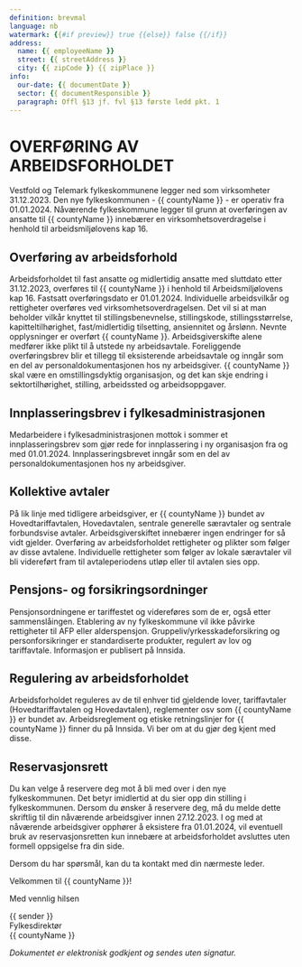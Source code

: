```yaml
---
definition: brevmal
language: nb
watermark: {{#if preview}} true {{else}} false {{/if}}
address:
  name: {{ employeeName }}
  street: {{ streetAddress }}
  city: {{ zipCode }} {{ zipPlace }}
info:
  our-date: {{ documentDate }}
  sector: {{ documentResponsible }}
  paragraph: Offl §13 jf. fvl §13 første ledd pkt. 1
---
```


# OVERFØRING AV ARBEIDSFORHOLDET
Vestfold og Telemark fylkeskommunene legger ned som virksomheter 31.12.2023. Den nye fylkeskommunen - {{ countyName }} - er operativ fra 01.01.2024. Nåværende fylkeskommune legger til grunn at overføringen av ansatte til {{ countyName }} innebærer en virksomhetsoverdragelse i henhold til arbeidsmiljølovens kap 16.

## Overføring av arbeidsforhold
Arbeidsforholdet til fast ansatte og midlertidig ansatte med sluttdato etter 31.12.2023, overføres til {{ countyName }} i henhold til Arbeidsmiljølovens kap 16. Fastsatt overføringsdato er 01.01.2024. Individuelle arbeidsvilkår og rettigheter overføres ved virksomhetsoverdragelsen. Det vil si at man beholder vilkår knyttet til stillingsbenevnelse, stillingskode, stillingsstørrelse, kapitteltilhørighet, fast/midlertidig tilsetting, ansiennitet og årslønn. Nevnte opplysninger er overført {{ countyName }}. Arbeidsgiverskifte alene medfører ikke plikt til å utstede ny arbeidsavtale. Foreliggende overføringsbrev blir et tillegg til eksisterende arbeidsavtale og inngår som en del av personaldokumentasjonen hos ny arbeidsgiver. {{ countyName }} skal være en omstillingsdyktig organisasjon, og det kan skje endring i sektortilhørighet, stilling, arbeidssted og arbeidsoppgaver.

## Innplasseringsbrev i fylkesadministrasjonen
Medarbeidere i fylkesadministrasjonen mottok i sommer et innplasseringsbrev som gjør rede for innplassering i ny organisasjon fra og med 01.01.2024. Innplasseringsbrevet inngår som en del av personaldokumentasjonen hos ny arbeidsgiver.

## Kollektive avtaler
På lik linje med tidligere arbeidsgiver, er {{ countyName }} bundet av Hovedtariffavtalen, Hovedavtalen, sentrale generelle særavtaler og sentrale forbundsvise avtaler. Arbeidsgiverskiftet innebærer ingen endringer for så vidt gjelder. Overføring av arbeidsforholdet rettigheter og plikter som følger av disse avtalene. Individuelle rettigheter som følger av lokale særavtaler vil bli videreført fram til avtaleperiodens utløp eller til avtalen sies opp.

## Pensjons- og forsikringsordninger
Pensjonsordningene er tariffestet og videreføres som de er, også etter sammenslåingen. Etablering av ny fylkeskommune vil ikke påvirke rettigheter til AFP eller alderspensjon. Gruppeliv/yrkesskadeforsikring og personforsikringer er standardiserte produkter, regulert av lov og tariffavtale. Informasjon er publisert på Innsida.

## Regulering av arbeidsforholdet
Arbeidsforholdet reguleres av de til enhver tid gjeldende lover, tariffavtaler (Hovedtariffavtalen og Hovedavtalen), reglementer osv som {{ countyName }} er bundet av. Arbeidsreglement og etiske retningslinjer for {{ countyName }} finner du på Innsida. Vi ber om at du gjør deg kjent med disse.

## Reservasjonsrett
Du kan velge å reservere deg mot å bli med over i den nye fylkeskommunen. Det betyr imidlertid at du sier opp din stilling i fylkeskommunen. Dersom du ønsker å reservere deg, må du melde dette skriftlig til din nåværende arbeidsgiver innen 27.12.2023. I og med at nåværende arbeidsgiver opphører å eksistere fra 01.01.2024, vil eventuell bruk av reservasjonsretten kun innebære at arbeidsforholdet avsluttes uten formell oppsigelse fra din side.

Dersom du har spørsmål, kan du ta kontakt med din nærmeste leder.

Velkommen til {{ countyName }}!

Med vennlig hilsen

{{ sender }}
<br>
Fylkesdirektør
<br>
{{ countyName }}

*Dokumentet er elektronisk godkjent og sendes uten signatur.*
